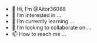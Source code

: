 - 👋 Hi, I’m @Aitor36088
- 👀 I’m interested in ...
- 🌱 I’m currently learning ...
- 💞️ I’m looking to collaborate on ...
- 📫 How to reach me ...

<!---
Aitor36088/Aitor36088 is a file:///C:/Users/javi/Pictures/Rain_Ambience/music/Duki%20ft%20Jhayco%20-%20Rockstar%202.0.mp3✨ special ✨ repository because its `README.md` (this file) appears on your GitHub profile.
You can click the Preview link to take a look at your changes.
-
